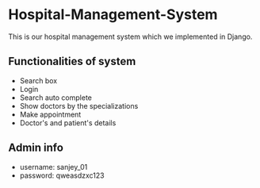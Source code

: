 # Hospital-Management-System
This is our hospital management system which we implemented in Django.
## Functionalities of system
- Search box
- Login
- Search auto complete
- Show doctors by the specializations
- Make appointment
- Doctor's and patient's details
## Admin info
- username: sanjey_01
- password: qweasdzxc123
